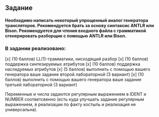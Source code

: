 ## Задание
#### Необходимо написать некоторый упрощенный аналог генератора трансляторов. Рекомендуется брать за основу синтаксис ANTLR или Bison. Рекомендуется для чтения входного файла с грамматикой сгенерировать разборщик с помощью ANTLR или Bison.

### В задании реализовано:
[x] (10 баллов) LL(1)-грамматики, нисходящий разбор
[x] (10 баллов) поддержка синтезируемых атрибутов
[x] (10 баллов) поддержка наследуемых атрибутов
[x] (5 баллов) выполнить с помощью вашего генератора ваше задание второй лабораторной (3 вариант)
[x] (10 баллов) выполнить с помощью вашего генератора ваше задание третьей лабораторной (3 вариант)

Переменные и числа задаются регулярным выражением в IDENT и NUMBER соответсвенно (есть куда улучшать задание регулярным выражением, в реализации по факту костыль и реализация не универсальна).
